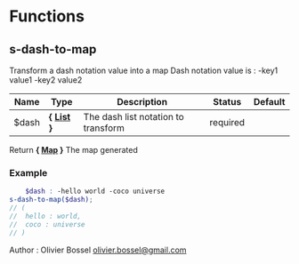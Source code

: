 # Functions


## s-dash-to-map

Transform a dash notation value into a map
Dash notation value is : -key1 value1 -key2 value2



Name  |  Type  |  Description  |  Status  |  Default
------------  |  ------------  |  ------------  |  ------------  |  ------------
$dash  |  **{ [List](http://www.sass-lang.com/documentation/file.SASS_REFERENCE.html#lists) }**  |  The dash list notation to transform  |  required  |

Return **{ [Map](http://www.sass-lang.com/documentation/file.SASS_REFERENCE.html#maps) }** The map generated

### Example
```scss
	$dash : -hello world -coco universe
s-dash-to-map($dash);
// (
// 	hello : world,
// 	coco : universe
// )
```
Author : Olivier Bossel <olivier.bossel@gmail.com>